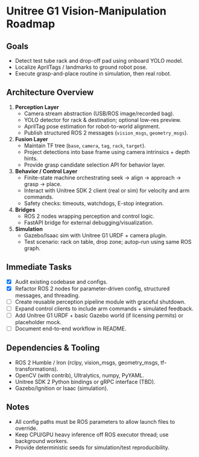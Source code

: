 ﻿# Unitree G1 Vision-Manipulation Roadmap

## Goals
- Detect test tube rack and drop-off pad using onboard YOLO model.
- Localize AprilTags / landmarks to ground robot pose.
- Execute grasp-and-place routine in simulation, then real robot.

## Architecture Overview
1. **Perception Layer**
   - Camera stream abstraction (USB/ROS image/recorded bag).
   - YOLO detector for rack & destination; optional low-res preview.
   - AprilTag pose estimation for robot-to-world alignment.
   - Publish structured ROS 2 messages (`vision_msgs`, `geometry_msgs`).
2. **Fusion Layer**
   - Maintain TF tree (`base`, `camera`, `tag`, `rack`, `target`).
   - Project detections into base frame using camera intrinsics + depth hints.
   - Provide grasp candidate selection API for behavior layer.
3. **Behavior / Control Layer**
   - Finite-state machine orchestrating seek -> align -> approach -> grasp -> place.
   - Interact with Unitree SDK 2 client (real or sim) for velocity and arm commands.
   - Safety checks: timeouts, watchdogs, E-stop integration.
4. **Bridges**
   - ROS 2 nodes wrapping perception and control logic.
   - FastAPI bridge for external debugging/visualization.
5. **Simulation**
   - Gazebo/Isaac sim with Unitree G1 URDF + camera plugin.
   - Test scenario: rack on table, drop zone; autop-run using same ROS graph.

## Immediate Tasks
- [x] Audit existing codebase and configs.
- [x] Refactor ROS 2 nodes for parameter-driven config, structured messages, and threading.
- [ ] Create reusable perception pipeline module with graceful shutdown.
- [ ] Expand control clients to include arm commands + simulated feedback.
- [ ] Add Unitree G1 URDF + basic Gazebo world (if licensing permits) or placeholder mock.
- [ ] Document end-to-end workflow in README.

## Dependencies & Tooling
- ROS 2 Humble / Iron (rclpy, vision_msgs, geometry_msgs, tf-transformations).
- OpenCV (with contrib), Ultralytics, numpy, PyYAML.
- Unitree SDK 2 Python bindings or gRPC interface (TBD).
- Gazebo/Ignition or Isaac (simulation).

## Notes
- All config paths must be ROS parameters to allow launch files to override.
- Keep CPU/GPU heavy inference off ROS executor thread; use background workers.
- Provide deterministic seeds for simulation/test reproducibility.
